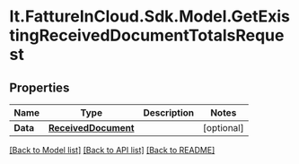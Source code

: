 # It.FattureInCloud.Sdk.Model.GetExistingReceivedDocumentTotalsRequest

## Properties

Name | Type | Description | Notes
------------ | ------------- | ------------- | -------------
**Data** | [**ReceivedDocument**](ReceivedDocument.md) |  | [optional] 

[[Back to Model list]](../../README.md#documentation-for-models) [[Back to API list]](../../README.md#documentation-for-api-endpoints) [[Back to README]](../../README.md)

